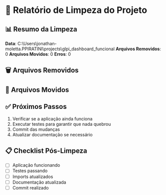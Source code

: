 
# 🧹 Relatório de Limpeza do Projeto

## 📊 Resumo da Limpeza

**Data**: C:\Users\jonathan-moletta.PPIRATINI\projects\glpi_dashboard_funcional
**Arquivos Removidos**: 0
**Arquivos Movidos**: 0
**Erros**: 0

## 🗑️ Arquivos Removidos


## 📁 Arquivos Movidos


## ✅ Próximos Passos

1. Verificar se a aplicação ainda funciona
2. Executar testes para garantir que nada quebrou
3. Commit das mudanças
4. Atualizar documentação se necessário

## 📋 Checklist Pós-Limpeza

- [ ] Aplicação funcionando
- [ ] Testes passando
- [ ] Imports atualizados
- [ ] Documentação atualizada
- [ ] Commit realizado
